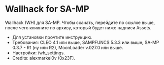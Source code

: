 # Wallhack for SA-MP
Wallhack (WH) для SA-MP. 
Чтобы скачать, перейдите по ссылке выше, после чего кликните по архиву, который будет ниже надписи Assets.

- Для установки прочтите инструкцию.
- Требования: CLEO 4.1 или выше, SAMPFUNCS 5.3.3 или выше, SA-MP 0.3.7 - R1 (ну или R2), MoonLoader v.027.0 или выше.
- Настройки: /wh_settings.
- Credits: alexmarkel0v (0x23F).
